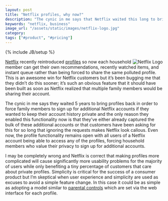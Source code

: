 ```yaml
---
layout: post
title: "Netflix profiles, why now?"
description: "The cynic in me says that Netflix waited this long to bring profiles back in order to get more people to stop sharing accounts in order to make their history private."
keywords: "netflix, business"
image_url: "/assets/static/images/netflix-logo.jpg"
category:
tags: ["#product", "#pricing"]
---
```

{% include JB/setup %}

<img src="{{ IMG_PATH }}netflix-logo.jpg" alt="Netflix Logo" style="float:right;" />

<p>
<a href="http://netflix.com/" target="_blank">Netflix</a> recently reintroduced <a href="http://blog.netflix.com/2013/08/make-netflix-your-own-with-profiles.html" target="_blank">profiles</a> so now each household member can get their own recommendations, recently watched items, and instant queue rather than being forced to share the same polluted profile. This is an awesome win for Netflix customers but it’s been bugging me that they didn’t do this sooner; it’s such an obvious feature that it should have been built as soon as Netflix realized that multiple family members would be sharing their account.
</p>

The cynic in me says they waited 5 years to bring profiles back in order to force family members to sign up for additional Netflix accounts if they wanted to keep their account history private and the only reason they enabled this functionality now is that they’ve either already captured the bulk of these additional accounts or that customers have been asking for this for so long that ignoring the requests makes Netflix look callous. Even now, the profile functionality remains open with all users of a Netflix account being able to access any of the profiles, forcing household members who value their privacy to sign up for additional accounts.

I may be completely wrong and Netflix is correct that making profiles more complicated will cause significantly more usability problems for the majority of users while only benefiting a tiny percentage of customers that care about private profiles. Simplicity is critical for the success of a consumer product but I’m skeptical when user experience and simplicity are used as excuses to avoid a simple feature change. In this case it could be as simple as adopting a model similar to <a href="https://help.netflix.com/article/en/node/10421" target="_blank">parental controls</a> which are set via the web interface for each profile.